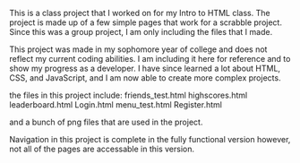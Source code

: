 This is a class project that I worked on for my Intro to HTML class. The project is made up of a few simple pages that work for a scrabble project. Since this was a group project, I am only including the files that I made.

This project was made in my sophomore year of college and does not reflect my current coding abilities. I am including it here for reference and to show my progress as a developer. I have since learned a lot about HTML, CSS, and JavaScript, and I am now able to create more complex projects.

the files in this project include:
friends_test.html
highscores.html
leaderboard.html
Login.html
menu_test.html
Register.html 

and a bunch of png files that are used in the project. 

Navigation in this project is complete in the fully functional version however, not all of the pages are accessable in this version. 

